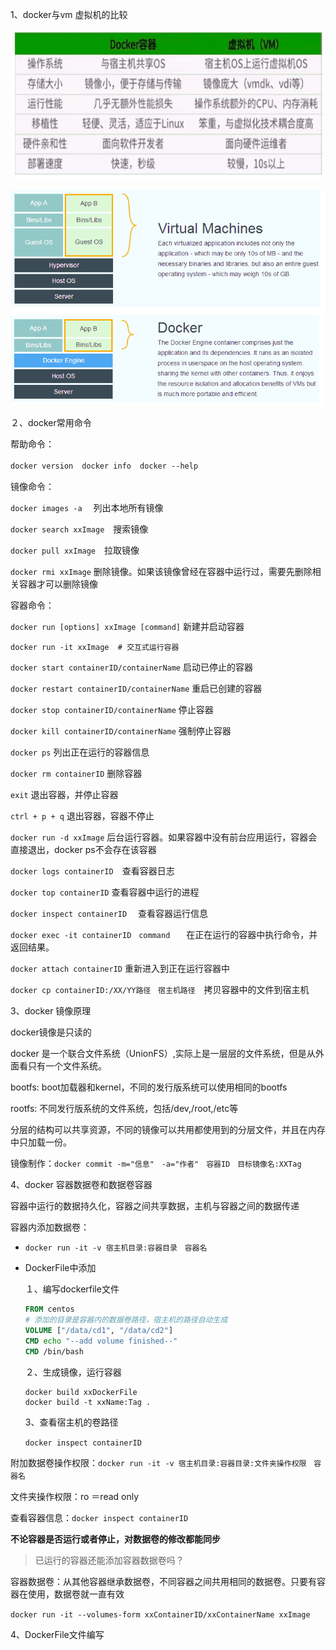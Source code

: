 1、docker与vm 虚拟机的比较

![](./pic/docker_vm.png)

![](./pic/docker_vm2.png)

２、docker常用命令

帮助命令：

`docker version`　`docker info`　`docker --help`

镜像命令：

`docker images -a` 　列出本地所有镜像

`docker search xxImage`　搜索镜像

 `docker pull xxImage`　拉取镜像

 `docker rmi xxImage` 删除镜像。如果该镜像曾经在容器中运行过，需要先删除相关容器才可以删除镜像

容器命令：

`docker run [options] xxImage [command]` 新建并启动容器

```shell
docker run -it xxImage  # 交互式运行容器
```

`docker start containerID/containerName` 启动已停止的容器

`docker restart containerID/containerName` 重启已创建的容器

`docker stop containerID/containerName` 停止容器

`docker kill containerID/containerName` 强制停止容器

`docker ps` 列出正在运行的容器信息

`docker rm containerID` 删除容器

`exit` 退出容器，并停止容器

`ctrl + p + q` 退出容器，容器不停止

`docker run -d xxImage` 后台运行容器。如果容器中没有前台应用运行，容器会直接退出，docker ps不会存在该容器

`docker logs containerID`　查看容器日志

`docker top containerID`  查看容器中运行的进程

`docker inspect containerID` 　查看容器运行信息

`docker exec -it containerID　command　`　在正在运行的容器中执行命令，并返回结果。

`docker attach containerID` 重新进入到正在运行容器中

`docker cp containerID:/XX/YY路径　宿主机路径`　拷贝容器中的文件到宿主机

3、docker 镜像原理

docker镜像是只读的

docker 是一个联合文件系统（UnionFS）,实际上是一层层的文件系统，但是从外面看只有一个文件系统。

bootfs: boot加载器和kernel，不同的发行版系统可以使用相同的bootfs

rootfs: 不同发行版系统的文件系统，包括/dev,/root,/etc等

分层的结构可以共享资源，不同的镜像可以共用都使用到的分层文件，并且在内存中只加载一份。

镜像制作：`docker commit -m="信息"　-a="作者"　容器ID　目标镜像名:XXTag` 



4、docker 容器数据卷和数据卷容器

容器中运行的数据持久化，容器之间共享数据，主机与容器之间的数据传递

容器内添加数据卷：

- `docker run -it -v 宿主机目录:容器目录　容器名`

- DockerFile中添加

  １、编写dockerfile文件

  ```dockerfile
  FROM centos
  # 添加的目录是容器内的数据卷路径，宿主机的路径自动生成
  VOLUME ["/data/cd1", "/data/cd2"]
  CMD echo "--add volume finished--"
  CMD /bin/bash
  ```

  ２、生成镜像，运行容器

  ```shell
  docker build xxDockerFile
  docker build -t xxName:Tag .
  ```

  3、查看宿主机的卷路径

  ```shell
  docker inspect containerID　
  ```

  

附加数据卷操作权限：`docker run -it -v 宿主机目录:容器目录:文件夹操作权限　容器名`　

文件夹操作权限：ro ＝read only

查看容器信息：`docker inspect containerID`

**不论容器是否运行或者停止，对数据卷的修改都能同步**

> 已运行的容器还能添加容器数据卷吗？

容器数据卷：从其他容器继承数据卷，不同容器之间共用相同的数据卷。只要有容器在使用，数据卷就一直有效

`docker run -it --volumes-form xxContainerID/xxContainerName xxImage`



4、DockerFile文件编写